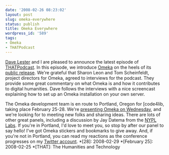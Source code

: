 ```yaml
---
date: '2008-02-26 08:23:02'
layout: post
slug: omeka-everywhere
status: publish
title: Omeka Everywhere
wordpress_id: '589'
tags:
- Omeka
- THATPodcast
---
```


[Dave Lester](http://findingamerica.org) and I are pleased to announce the latest episode of [THATPodcast](http://thatpodcast.org). In this episode, we introduce [Omeka](http://omeka.org) on the heels of its [public release](http://omeka.org/blog/2008/02/20/omeka-now-public/). We're grateful that Sharon Leon and Tom Scheinfeldt, project directors for Omeka, agreed to interviews for the podcast. They provide some great commentary on what Omeka is and how it contributes to digital humanities. Dave follows the interviews with a nice screencast explaining how to set up an Omeka installation on your own server.





The Omeka development team is en route to Portland, Oregon for [code4lib, taking place February 25-28. We're [presenting Omeka on Wednesday](http://code4lib.org/conference/2008/schedule), and we're looking for to meeting new folks and sharing ideas. There are lots of other great panels, including a discussion by Jay Datema from the [NYPL Labs](http://labs.nypl.org). If you're in Portland, I'd love to meet you, so stop by after our panel to say hello! I've got Omeka stickers and bookmarks to give away. And, if you're not in Portland, you can read my reactions as the conference progresses on my [Twitter account](http://twitter.com/clioweb).
  *[28]: 2008-02-29
  *[February 25]: 2008-02-25
  *[THAT]: The Humanities and Technology
